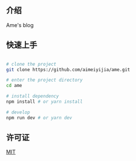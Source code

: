 ## 介绍

Ame's blog

## 快速上手

```bash

# clone the project
git clone https://github.com/aimeiyijia/ame.git

# enter the project directory
cd ame

# install dependency
npm install # or yarn install

# develop
npm run dev # or yarn dev
```

## 许可证

[MIT](https://github.com/aimeiyijia/ame/blob/master/LICENSE)

